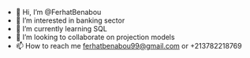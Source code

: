 - 👋 Hi, I’m @FerhatBenabou
- 👀 I’m interested in banking sector
- 🌱 I’m currently learning SQL
- 💞️ I’m looking to collaborate on projection models 
- 📫 How to reach me ferhatbenabou99@gmail.com or +213782218769

<!---
FerhatBenabou/FerhatBenabou is a ✨ special ✨ repository because its `README.md` (this file) appears on your GitHub profile.
You can click the Preview link to take a look at your changes.
--->
